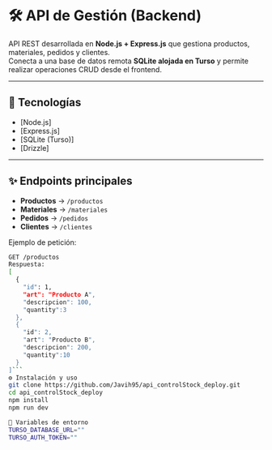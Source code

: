 # 🛠️ API de Gestión (Backend)

API REST desarrollada en **Node.js + Express.js** que gestiona productos, materiales, pedidos y clientes.  
Conecta a una base de datos remota **SQLite alojada en Turso** y permite realizar operaciones CRUD desde el frontend.  

---

## 🚀 Tecnologías
- [Node.js]
- [Express.js]
- [SQLite (Turso)]
- [Drizzle]

---

## ✨ Endpoints principales

- **Productos** → `/productos`  
- **Materiales** → `/materiales`  
- **Pedidos** → `/pedidos`  
- **Clientes** → `/clientes`  

Ejemplo de petición:  

```bash
GET /productos
Respuesta:
[
  {
    "id": 1,
    "art": "Producto A",
    "descripcion": 100,
    "quantity":3
  },
  {
    "id": 2,
    "art": "Producto B",
    "descripcion": 200,
    "quantity":10
  }
]```
⚙️ Instalación y uso
git clone https://github.com/Javih95/api_controlStock_deploy.git
cd api_controlStock_deploy
npm install
npm run dev

🔑 Variables de entorno
TURSO_DATABASE_URL=""
TURSO_AUTH_TOKEN=""
